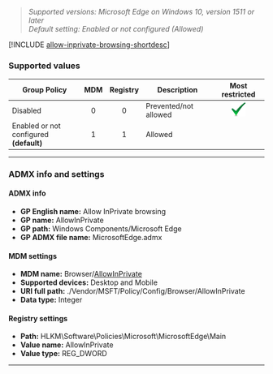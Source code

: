 <!-- ## Allow InPrivate browsing -->
>*Supported versions: Microsoft Edge on Windows 10, version 1511 or later*<br>
>*Default setting:  Enabled or not configured (Allowed)*


[!INCLUDE [allow-inprivate-browsing-shortdesc](../shortdesc/allow-inprivate-browsing-shortdesc.md)]


### Supported values

|Group Policy  |MDM |Registry |Description |Most restricted |
|---|:---:|:---:|---|:---:|
|Disabled |0 |0 |Prevented/not allowed |![Most restricted value](../images/check-gn.png) |
|Enabled or not configured<br>**(default)** |1 |1 |Allowed | |
---  

### ADMX info and settings

#### ADMX info
- **GP English name:** Allow InPrivate browsing
- **GP name:** AllowInPrivate 
- **GP path:** Windows Components/Microsoft Edge
- **GP ADMX file name:** MicrosoftEdge.admx

#### MDM settings
- **MDM name:** Browser/[AllowInPrivate](https://docs.microsoft.com/en-us/windows/client-management/mdm/policy-csp-browser#browser-allowinprivate)
- **Supported devices:** Desktop and Mobile
- **URI full path:** ./Vendor/MSFT/Policy/Config/Browser/AllowInPrivate 
- **Data type:** Integer

#### Registry settings
- **Path:** HLKM\\Software\\Policies\\Microsoft\\MicrosoftEdge\\Main 
- **Value name:** AllowInPrivate
- **Value type:** REG_DWORD

<hr>
